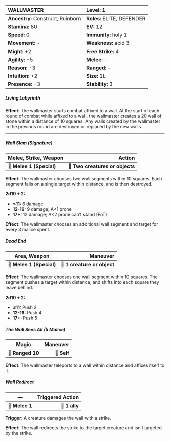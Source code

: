 | **WALLMASTER**                           | **Level:** 1                             |
|:-----------------------------------------|:-----------------------------------------|
| **Ancestry:** Construct, Ruinborn        | **Roles:** ELITE, DEFENDER               |
| **Stamina:** 80                          | **EV:** 12                               |
| **Speed:** 0                             | **Immunity:** holy 1                     |
| **Movement:** -                          | **Weakness:** acid 3                     |
| **Might:** +2                            | **Free Strike:** 4                       |
| **Agility:** -5                          | **Melee:** -                             |
| **Reason:** -3                           | **Ranged:** -                            |
| **Intuition:** +2                        | **Size:** 1L                             |
| **Presence:** -3                         | **Stability:** 3                         |

##### Living Labyrinth

**Effect:** The wallmaster starts combat affixed to a wall. At the start of each round of combat while affixed to a wall, the wallmaster creates a 20 wall of stone within a distance of 10 squares. Any walls created by the wallmaster in the previous round are destroyed or replaced by the new walls.

---

##### **Wall Slam (Signature)**

| **Melee, Strike, Weapon** |                      **Action** |
| ------------------------- | -------------------------------:|
| **📏 Melee 1 (Special)**  | **🎯 Two creatures or objects** |

**Effect:** The wallmaster chooses two wall segments within 10 squares. Each segment falls on a single target within distance, and is then destroyed.

**2d10 + 2:**
- **≤11:** 6 damage
- **12-16:** 9 damage; A<1 prone
- **17+:** 12 damage; A<2 prone can’t stand (EoT)

**Effect:** The wallmaster chooses an additional wall segment and target for every 3 malice spent.

##### **Dead End**

| **Area, Weapon**         |                **Maneuver** |
| ------------------------ | ---------------------------:|
| **📏 Melee 1 (Special)** | **🎯 1 creature or object** |

**Effect:** The wallmaster chooses one wall segment within 10 squares. The segment pushes a target within distance, and shifts into each square they leave behind.

**2d10 + 2:**
- **≤11:** Push 2
- **12-16:** Push 4
- **17+:** Push 5

##### **The Wall Sees All (5 Malice)**

| **Magic**        | **Maneuver** |
| ---------------- | ------------:|
| **📏 Ranged 10** |  **🎯 Self** |

**Effect:** The wallmaster teleports to a wall within distance and affixes itself to it.

##### **Wall Redirect**

| **—**          | **Triggered Action** |
| -------------- | --------------------:|
| **📏 Melee 1** |        **🎯 1 ally** |

**Trigger:** A creature damages the wall with a strike.

**Effect:** The wall redirects the strike to the target creature and isn’t targeted by the strike.
